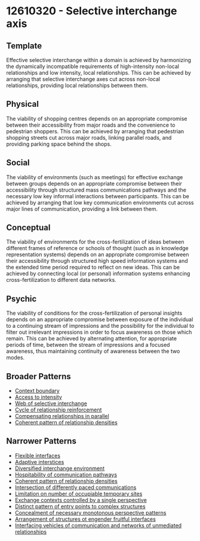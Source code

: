 # 12610320 - Selective interchange axis

## Template

Effective selective interchange within a domain is achieved by harmonizing the dynamically incompatible requirements of high-intensity non-local relationships and low intensity, local relationships. This can be achieved by arranging that selective interchange axes cut across non-local relationships, providing local relationships between them.

## Physical

The viability of shopping centres depends on an appropriate compromise between their accessibility from major roads and the convenience to pedestrian shoppers. This can be achieved by arranging that pedestrian shopping streets cut across major roads, linking parallel roads, and providing parking space behind the shops.

## Social

The viability of environments (such as meetings) for effective exchange between groups depends on an appropriate compromise between their accessibility through structured mass communications pathways and the necessary low key informal interactions between participants. This can be achieved by arranging that low key communication environments cut across major lines of communication, providing a link between them.

## Conceptual

The viability of environments for the cross-fertilization of ideas between different frames of reference or schools of thought (such as in knowledge representation systems) depends on an appropriate compromise between their accessibility through structured high speed information systems and the extended time period required to reflect on new ideas. This can be achieved by connecting local (or personal) information systems enhancing cross-fertilization to different data networks.

## Psychic

The viability of conditions for the cross-fertilization of personal insights depends on an appropriate compromise between exposure of the individual to a continuing stream of impressions and the possibility for the individual to filter out irrelevant impressions in order to focus awareness on those which remain. This can be achieved by alternating attention, for appropriate periods of time, between the stream of impressions and a focused awareness, thus maintaining continuity of awareness between the two modes.

## Broader Patterns

- [Context boundary](12610150)
- [Access to intensity](12610100)
- [Web of selective interchange](12610190)
- [Cycle of relationship reinforcement](12610310)
- [Compensating relationships in parallel](12610230)
- [Coherent pattern of relationship densities](12610280)

## Narrower Patterns

- [Flexible interfaces](12612440)
- [Adaptive interstices](12610480)
- [Diversified interchange environment](12610460)
- [Hospitability of communication pathways](12611210)
- [Coherent pattern of relationship densities](12610280)
- [Intersection of differently paced communications](12610540)
- [Limitation on number of occupiable temporary sites](12611030)
- [Exchange contexts controlled by a single perspective](12610870)
- [Distinct pattern of entry points to complex structures](12611020)
- [Concealment of necessary monotonous perspective patterns](12610970)
- [Arrangement of structures ot engender fruitful interfaces](12611000)
- [Interfacing vehicles of communication and networks of unmediated relationships](12610520)
